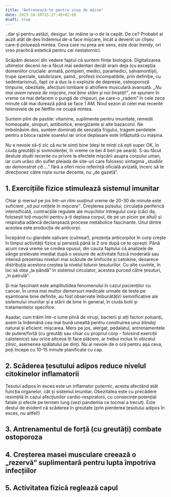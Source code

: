 ```yaml
---
title: "Antrenează-te pentru ziua de mâine"
date: 2023-10-30T15:27:48+02:00
draft: true
---
```


..dar și pentru astăzi, desigur. Iar mâine ia-o de la capăt. De ce? Probabil ai auzit atât de des îndemnul de-a face mișcare, încât a devenit un clișeu care-ți poluează mintea. Ceva care nu prea are sens, este doar *trendy*, ori vreo practică estetică pentru cei nestatornici.

Scăpăm deseori din vedere faptul că suntem ființe biologice. Digitalizarea ultimelor decenii ne-a făcut mai sedentari decât eram deja (cu excepția domeniilor cruciale: armată, pompieri, medici, paramedici, salvamontiști, trupe speciale, salubrizare, șamd., profesii incompatibile, prin definiție, cu sedentarismul), fapt ce a dus la o explozie de depresie, osteoporoză timpurie, obezitate, afecțiuni lombare și atrofiere musculară avansată. *„Nu mai avem nevoie de mișcare, mai bine stăm și noi liniștiți!”*, ne spunem în vreme ce mai defacem o pungă de chipsuri, pe care-o „radem” în cele zece minute cât mai durează până se face 1 AM. Noul sezon al celei mai recente telenovele de pe Netflix ne ocupă mintea. 

Suntem plini de pastile: vitamine, suplimente pentru imunitate, remedii homeopate, siropuri, antibiotice, energizante și alte bazaconii. Ne îmbolnăvim des, suntem dominați de senzația frigului, tragem perdelele pentru a bloca razele soarelui iar orice deplasare este înfăptuită cu mașina. 

Nu e nevoie să-ți zic că nu te simți bine (deși te minți că ești super OK, în ciuda greutății și somnolenței, în vreme ce bei 4 beri pe seară). S-au făcut destule studii recente cu privire la efectele mișcării asupra corpului uman, iar cum urăsc din suflet pleiada de site-uri care folosesc sintagma *„studiile au demonstrat că ...”* fără a oferi nicio referință oficială avizată, încerc să te direcționez către niște surse decente, nu „de gazetă”.

## 1. Exercițiile fizice stimulează sistemul imunitar

Chiar și mersul pe jos într-un ritm susținut vreme de 20-30 de minute este suficient *„să pui rotițele în mișcare”*. Creșterea pulsului, circulația periferică intensificată, contracțiile regulate ale mușchilor întregului corp (căci da, folosești toți mușchii pentru a-ți deplasa corpul, de pe un picior pe altul) și respirația adâncă declanșează procese metabolice fascinante. Unul dintre acestea este producția de anticorpi.

Începând cu glandele salivare (culmea!), prezența anticorpilor în corp crește în timpul activității fizice și persistă până la 2 ore după ce te oprești. Până acum ceva vreme se credea opusul, din cauza faptului că analizele de sânge prelevate imediat după o sesiune de activitate fizică moderată sau intensă prezentau niveluri mai scăzute de limfocite și cetokine, deoarece distribuția acestora creștea la nivelul tuturor țesuturilor. Cu alte cuvinte, în loc să stea „la pândă” în sistemul circulator, acestea purced către țesuturi, „în patrulă”.

Și mai fascinant este amplitutidea fenomenului în cazul pacienților cu cancer. În urma mai multor demersuri medicale urmate de teste pe eșantioane bine definite, au fost observate îmbunătățiri semnificative ale sistemului imunitar și a stării de bine în general, în ciuda bolii și tratamentelor specifice.

Așadar, cum trăim într-o lume plină de viruși, bacterii și alți factori poluanți, avem la îndemână cea mai bună unealtă pentru construirea unui *blindaj* natural și eficient: mișcarea. Mers pe jos, alergat, pedalatul, antrenamentele de putere/forță (cu greutăți sau chiar cu propriul corp - folosind exerciții calistenice) sau orice altceva îți face plăcere, ar trebui inclus în obiceiul zilnic, asemenea spălatului pe dinți. Nu ai nevoie de o oră pentru așa ceva, poți începe cu 10-15 minute planificate cu cap.

## 2. Scăderea țesutului adipos reduce nivelul citokinelor inflamatorii

Țesutul adipos în exces este un inflamator puternic, acesta afectând atât funcția organelor, cât și sistemul imunitar. Obezitatea este cu precădere resimțită în cazul afecțiunilor cardio-respiratorii, cu consecințe potențial fatale și efecte pe termen lung (vezi pandemia ce tocmai a trecut). Este destul de evident că scăderea în greutate (prin pierderea țesutului adipos în exces, nu altfel!)
## 3. Antrenamentul de forță (cu greutăți) combate ostoporoza

## 4. Creșterea masei musculare creează o „rezervă” suplimentară pentru lupta împotriva infecțiilor

## 5. Activitatea fizică reglează capul 

